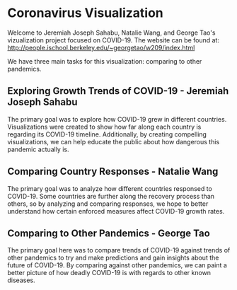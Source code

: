 # Coronavirus Visualization
Welcome to Jeremiah Joseph Sahabu, Natalie Wang, and George Tao's vizualization project focused on COVID-19. The website can be found at: http://people.ischool.berkeley.edu/~georgetao/w209/index.html

We have three main tasks for this visualization: comparing to other pandemics.

## Exploring Growth Trends of COVID-19 - Jeremiah Joseph Sahabu
The primary goal was to explore how COVID-19 grew in different countries. Visualizations were created to show how far along each country is regarding its COVID-19 timeline. Additionally, by creating compelling visualizations, we can help educate the public about how dangerous this pandemic actually is.


## Comparing Country Responses - Natalie Wang
The primary goal was to analyze how different countries responsed to COVID-19. Some countries are further along the recovery process than others, so by analyzing and comparing responses, we hope to better understand how certain enforced measures affect COVID-19 growth rates.


## Comparing to Other Pandemics - George Tao
The primary goal here was to compare trends of COVID-19 against trends of other pandemics to try and make predictions and gain insights about the future of COVID-19. By comparing against other pandemics, we can paint a better picture of how deadly COVID-19 is with regards to other known diseases.